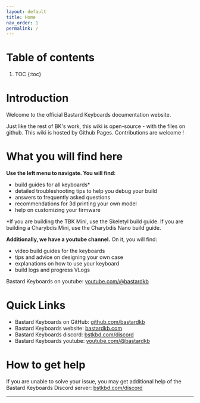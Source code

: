```yaml
---
layout: default
title: Home
nav_order: 1
permalink: /
---
```



# Table of contents

1. TOC
{:toc}

# Introduction

Welcome to the official Bastard Keyboards documentation website.

Just like the rest of BK's work, this wiki is open-source - with the files on github. This wiki is hosted by Github Pages. Contributions are welcome !

# What you will find here

**Use the left menu to navigate. You will find:**
- build guides for all keyboards*
- detailed troubleshooting tips to help you debug your build
- answers to frequently asked questions
- recommendations for 3d printing your own model
- help on customizing your firmware

*If you are building the TBK Mini, use the Skeletyl build guide. If you are building a Charybdis Mini, use the Charybdis Nano build guide.

**Additionally, we have a youtube channel.**
On it, you will find:
- video build guides for the keyboards
- tips and advice on designing your own case
- explanations on how to use your keyboard
- build logs and progress VLogs

Bastard Keyboards on youtube: [youtube.com/@bastardkb][youtube]

# Quick Links

- Bastard Keyboards on GitHub: [github.com/bastardkb][github]
- Bastard Keyboards website: [bastardkb.com][website]
- Bastard Keyboards discord: [bstkbd.com/discord][discord]
- Bastard Keyboards youtube: [youtube.com/@bastardkb][youtube]

# How to get help

If you are unable to solve your issue, you may get additional help of the Bastard Keyboards Discord server: [bstkbd.com/discord][discord]


----

[discord]: https://www.bstkbd.com/discord
[github]: https://github.com/bastardkb
[website]: https://bastardkb.com
[youtube]: https://youtube.com/@bastardkb
